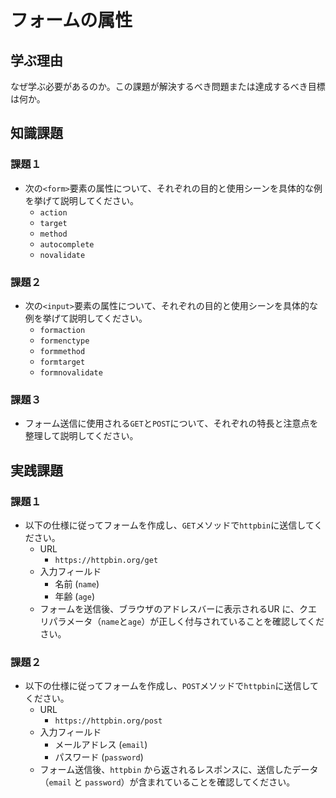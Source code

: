# フォームの属性

## 学ぶ理由

なぜ学ぶ必要があるのか。この課題が解決するべき問題または達成するべき目標は何か。

## 知識課題

### 課題１

- 次の`<form>`要素の属性について、それぞれの目的と使用シーンを具体的な例を挙げて説明してください。
  - `action`
  - `target`
  - `method`
  - `autocomplete`
  - `novalidate`

### 課題２

- 次の`<input>`要素の属性について、それぞれの目的と使用シーンを具体的な例を挙げて説明してください。
  - `formaction`
  - `formenctype`
  - `formmethod`
  - `formtarget`
  - `formnovalidate`

### 課題３

- フォーム送信に使用される`GET`と`POST`について、それぞれの特長と注意点を整理して説明してください。

## 実践課題

### 課題１

- 以下の仕様に従ってフォームを作成し、`GET`メソッドで`httpbin`に送信してください。
  - URL
    - `https://httpbin.org/get`
  - 入力フィールド
    - 名前 (`name`)
    - 年齢 (`age`)
  - フォームを送信後、ブラウザのアドレスバーに表示されるUR に、クエリパラメータ（`name`と`age`）が正しく付与されていることを確認してください。

### 課題２

- 以下の仕様に従ってフォームを作成し、`POST`メソッドで`httpbin`に送信してください。
  - URL
    - `https://httpbin.org/post`
  - 入力フィールド
    - メールアドレス (`email`)
    - パスワード (`password`)
  - フォーム送信後、`httpbin` から返されるレスポンスに、送信したデータ（`email` と `password`）が含まれていることを確認してください。
